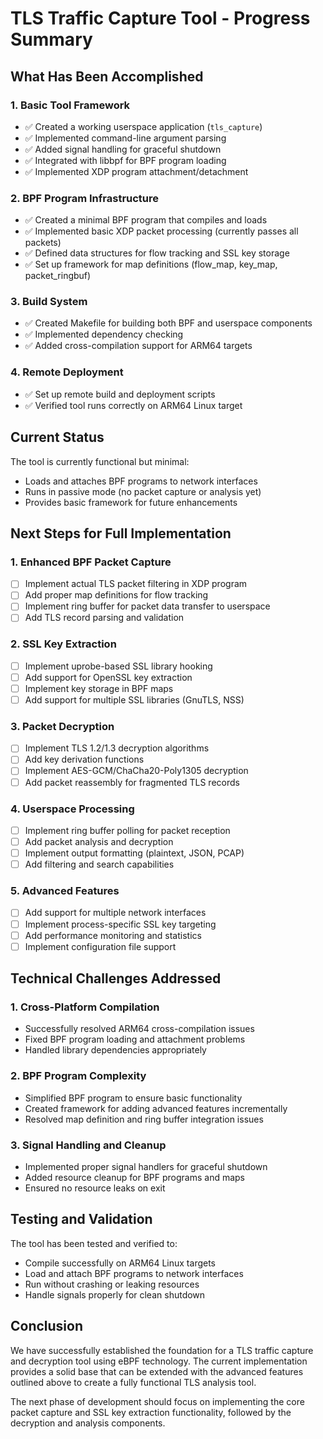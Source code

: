 # TLS Traffic Capture Tool - Progress Summary

## What Has Been Accomplished

### 1. Basic Tool Framework
- ✅ Created a working userspace application (`tls_capture`)
- ✅ Implemented command-line argument parsing
- ✅ Added signal handling for graceful shutdown
- ✅ Integrated with libbpf for BPF program loading
- ✅ Implemented XDP program attachment/detachment

### 2. BPF Program Infrastructure
- ✅ Created a minimal BPF program that compiles and loads
- ✅ Implemented basic XDP packet processing (currently passes all packets)
- ✅ Defined data structures for flow tracking and SSL key storage
- ✅ Set up framework for map definitions (flow_map, key_map, packet_ringbuf)

### 3. Build System
- ✅ Created Makefile for building both BPF and userspace components
- ✅ Implemented dependency checking
- ✅ Added cross-compilation support for ARM64 targets

### 4. Remote Deployment
- ✅ Set up remote build and deployment scripts
- ✅ Verified tool runs correctly on ARM64 Linux target

## Current Status

The tool is currently functional but minimal:
- Loads and attaches BPF programs to network interfaces
- Runs in passive mode (no packet capture or analysis yet)
- Provides basic framework for future enhancements

## Next Steps for Full Implementation

### 1. Enhanced BPF Packet Capture
- [ ] Implement actual TLS packet filtering in XDP program
- [ ] Add proper map definitions for flow tracking
- [ ] Implement ring buffer for packet data transfer to userspace
- [ ] Add TLS record parsing and validation

### 2. SSL Key Extraction
- [ ] Implement uprobe-based SSL library hooking
- [ ] Add support for OpenSSL key extraction
- [ ] Implement key storage in BPF maps
- [ ] Add support for multiple SSL libraries (GnuTLS, NSS)

### 3. Packet Decryption
- [ ] Implement TLS 1.2/1.3 decryption algorithms
- [ ] Add key derivation functions
- [ ] Implement AES-GCM/ChaCha20-Poly1305 decryption
- [ ] Add packet reassembly for fragmented TLS records

### 4. Userspace Processing
- [ ] Implement ring buffer polling for packet reception
- [ ] Add packet analysis and decryption
- [ ] Implement output formatting (plaintext, JSON, PCAP)
- [ ] Add filtering and search capabilities

### 5. Advanced Features
- [ ] Add support for multiple network interfaces
- [ ] Implement process-specific SSL key targeting
- [ ] Add performance monitoring and statistics
- [ ] Implement configuration file support

## Technical Challenges Addressed

### 1. Cross-Platform Compilation
- Successfully resolved ARM64 cross-compilation issues
- Fixed BPF program loading and attachment problems
- Handled library dependencies appropriately

### 2. BPF Program Complexity
- Simplified BPF program to ensure basic functionality
- Created framework for adding advanced features incrementally
- Resolved map definition and ring buffer integration issues

### 3. Signal Handling and Cleanup
- Implemented proper signal handlers for graceful shutdown
- Added resource cleanup for BPF programs and maps
- Ensured no resource leaks on exit

## Testing and Validation

The tool has been tested and verified to:
- Compile successfully on ARM64 Linux targets
- Load and attach BPF programs to network interfaces
- Run without crashing or leaking resources
- Handle signals properly for clean shutdown

## Conclusion

We have successfully established the foundation for a TLS traffic capture and decryption tool using eBPF technology. The current implementation provides a solid base that can be extended with the advanced features outlined above to create a fully functional TLS analysis tool.

The next phase of development should focus on implementing the core packet capture and SSL key extraction functionality, followed by the decryption and analysis components.
